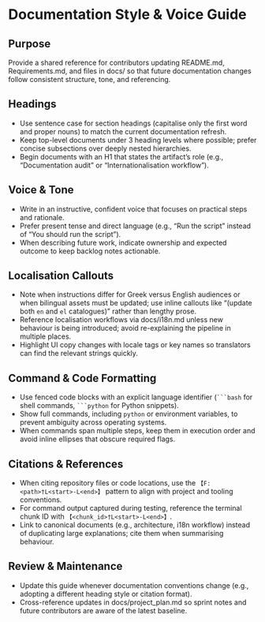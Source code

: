 # Documentation Style & Voice Guide

## Purpose
Provide a shared reference for contributors updating README.md, Requirements.md, and files in docs/ so that future documentation changes follow consistent structure, tone, and referencing.

## Headings
- Use sentence case for section headings (capitalise only the first word and proper nouns) to match the current documentation refresh.
- Keep top-level documents under 3 heading levels where possible; prefer concise subsections over deeply nested hierarchies.
- Begin documents with an H1 that states the artifact’s role (e.g., “Documentation audit” or “Internationalisation workflow”).

## Voice & Tone
- Write in an instructive, confident voice that focuses on practical steps and rationale.
- Prefer present tense and direct language (e.g., “Run the script” instead of “You should run the script”).
- When describing future work, indicate ownership and expected outcome to keep backlog notes actionable.

## Localisation Callouts
- Note when instructions differ for Greek versus English audiences or when bilingual assets must be updated; use inline callouts like “(update both `en` and `el` catalogues)” rather than lengthy prose.
- Reference localisation workflows via docs/i18n.md unless new behaviour is being introduced; avoid re-explaining the pipeline in multiple places.
- Highlight UI copy changes with locale tags or key names so translators can find the relevant strings quickly.

## Command & Code Formatting
- Use fenced code blocks with an explicit language identifier (```` ```bash ```` for shell commands, ```` ```python ```` for Python snippets).
- Show full commands, including `python` or environment variables, to prevent ambiguity across operating systems.
- When commands span multiple steps, keep them in execution order and avoid inline ellipses that obscure required flags.

## Citations & References
- When citing repository files or code locations, use the `【F:<path>†L<start>-L<end>】` pattern to align with project and tooling conventions.
- For command output captured during testing, reference the terminal chunk ID with `【<chunk_id>†L<start>-L<end>】`.
- Link to canonical documents (e.g., architecture, i18n workflow) instead of duplicating large explanations; cite them when summarising behaviour.

## Review & Maintenance
- Update this guide whenever documentation conventions change (e.g., adopting a different heading style or citation format).
- Cross-reference updates in docs/project_plan.md so sprint notes and future contributors are aware of the latest baseline.
